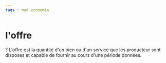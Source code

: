 ```yaml
---
tags : mod economie
---
```

# l'offre

?
L'offre est la quantité d'un bien ou d'un service que les producteur sont disposes et capable de fournir au cours d'une période données.
<!--SR:!2023-05-03,100,250-->

